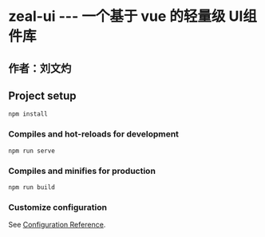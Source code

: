 # zeal-ui --- 一个基于 vue 的轻量级 UI组件库

## 作者：刘文灼

## Project setup
```
npm install
```

### Compiles and hot-reloads for development
```
npm run serve
```

### Compiles and minifies for production
```
npm run build
```

### Customize configuration
See [Configuration Reference](https://cli.vuejs.org/config/).
